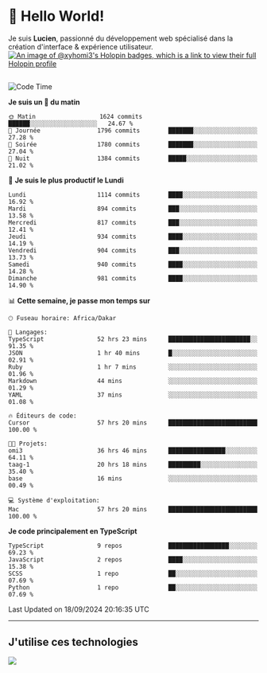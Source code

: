 # 👋 Hello World!

Je suis **Lucien**, passionné du développement web spécialisé dans la création d'interface & expérience utilisateur.
[![An image of @xyhomi3's Holopin badges, which is a link to view their full Holopin profile](https://holopin.me/xyhomi3)](https://holopin.io/@xyhomi3)

##

<!--START_SECTION:waka-->
![Code Time](http://img.shields.io/badge/Code%20Time-2%2C088%20hrs%2057%20mins-blue)

**Je suis un 🐤 du matin** 

```text
🌞 Matin                  1624 commits        ██████░░░░░░░░░░░░░░░░░░░   24.67 % 
🌆 Journée                1796 commits        ███████░░░░░░░░░░░░░░░░░░   27.28 % 
🌃 Soirée                 1780 commits        ███████░░░░░░░░░░░░░░░░░░   27.04 % 
🌙 Nuit                   1384 commits        █████░░░░░░░░░░░░░░░░░░░░   21.02 % 
```
📅 **Je suis le plus productif le Lundi** 

```text
Lundi                    1114 commits        ████░░░░░░░░░░░░░░░░░░░░░   16.92 % 
Mardi                    894 commits         ███░░░░░░░░░░░░░░░░░░░░░░   13.58 % 
Mercredi                 817 commits         ███░░░░░░░░░░░░░░░░░░░░░░   12.41 % 
Jeudi                    934 commits         ████░░░░░░░░░░░░░░░░░░░░░   14.19 % 
Vendredi                 904 commits         ███░░░░░░░░░░░░░░░░░░░░░░   13.73 % 
Samedi                   940 commits         ████░░░░░░░░░░░░░░░░░░░░░   14.28 % 
Dimanche                 981 commits         ████░░░░░░░░░░░░░░░░░░░░░   14.90 % 
```


📊 **Cette semaine, je passe mon temps sur** 

```text
🕑︎ Fuseau horaire: Africa/Dakar

💬 Langages: 
TypeScript               52 hrs 23 mins      ███████████████████████░░   91.35 % 
JSON                     1 hr 40 mins        █░░░░░░░░░░░░░░░░░░░░░░░░   02.91 % 
Ruby                     1 hr 7 mins         ░░░░░░░░░░░░░░░░░░░░░░░░░   01.96 % 
Markdown                 44 mins             ░░░░░░░░░░░░░░░░░░░░░░░░░   01.29 % 
YAML                     37 mins             ░░░░░░░░░░░░░░░░░░░░░░░░░   01.08 % 

🔥 Éditeurs de code: 
Cursor                   57 hrs 20 mins      █████████████████████████   100.00 % 

🐱‍💻 Projets: 
omi3                     36 hrs 46 mins      ████████████████░░░░░░░░░   64.11 % 
taag-1                   20 hrs 18 mins      █████████░░░░░░░░░░░░░░░░   35.40 % 
base                     16 mins             ░░░░░░░░░░░░░░░░░░░░░░░░░   00.49 % 

💻 Système d'exploitation: 
Mac                      57 hrs 20 mins      █████████████████████████   100.00 % 
```

**Je code principalement en TypeScript** 

```text
TypeScript               9 repos             █████████████████░░░░░░░░   69.23 % 
JavaScript               2 repos             ████░░░░░░░░░░░░░░░░░░░░░   15.38 % 
SCSS                     1 repo              ██░░░░░░░░░░░░░░░░░░░░░░░   07.69 % 
Python                   1 repo              ██░░░░░░░░░░░░░░░░░░░░░░░   07.69 % 
```




 Last Updated on 18/09/2024 20:16:35 UTC
<!--END_SECTION:waka-->
---

## J'utilise ces technologies

<p align="left">
  <a href="https://skillicons.dev">
    <img src="https://skillicons.dev/icons?i=ts,js,md,scss,tailwind,react,docker,express,astro,vite,nextjs,vercel,figma,ableton" />
  </a>
</p>

